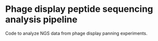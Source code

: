 # Phage display peptide sequencing analysis pipeline
Code to analyze NGS data from phage display panning experiments.
